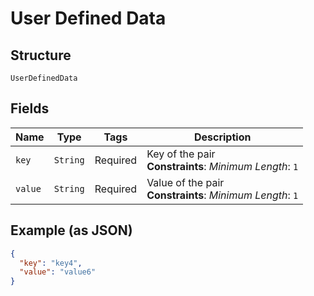 
# User Defined Data

## Structure

`UserDefinedData`

## Fields

| Name | Type | Tags | Description |
|  --- | --- | --- | --- |
| `key` | `String` | Required | Key of the pair<br>**Constraints**: *Minimum Length*: `1` |
| `value` | `String` | Required | Value of the pair<br>**Constraints**: *Minimum Length*: `1` |

## Example (as JSON)

```json
{
  "key": "key4",
  "value": "value6"
}
```

